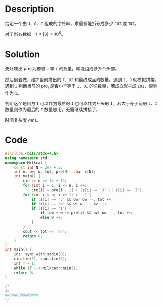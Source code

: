 # Description

给定一个由 `J`、`O`、`I` 组成的字符串，求最多能拆分成多少 `JOI` 或 `IOI`。

对于所有数据，$1\leq \vert S\vert\leq 10^6$。

# Solution

先处理出 $\text{pre}_i$ 为前缀 `J` 和 `I` 的数量，即能组成多少个头部。

然后倒着做，维护当前拼出的 `I`、`OI` 和最终成品的数量。遇到 `J`、`O` 就模拟拼接，遇到 `I` 判断当前的 $\text{pre}_i$ 是否小于等于  `I`、`OI` 的总数量，若成立就拼成 `IOI`，否则作为 `I`。

判断这个是因为 `I` 可以作为最后的 `I` 也可以作为开头的 `I`。若大于等于前缀 `J`、`I` 数量则作为最后的 `I` 数量够用，无需继续拼接了。

时间复杂度 $\mathcal{O}(n)$。

# Code
```cpp
#include <bits/stdc++.h>
using namespace std;
namespace Milkcat {
    const int N = 2e7 + 5;
    int n, ow, w, tot, pre[N]; char s[N];
	int main() {
		cin >> n >> (s + 1);
		for (int i = 1; i <= n; i ++)
			pre[i] = pre[i - 1] + (s[i] == 'J' || s[i] == 'I');
		for (int i = n; i >= 1; i --) {
    		if (s[i] == 'J' && ow) ow --, tot ++;
    		if (s[i] == 'O' && w) w --, ow ++;
			if (s[i] == 'I') {
				if (ow + w >= pre[i] && ow) ow --, tot ++;
				else w ++;
			} 
		}
		cout << tot << '\n';
        return 0;
    }
}
int main() {
	ios::sync_with_stdio(0);
	cin.tie(0), cout.tie(0);
    int T = 1;
    while (T --) Milkcat::main();
    return 0;
}

/*
15
NNOWWOONONWOWWO
*/
```